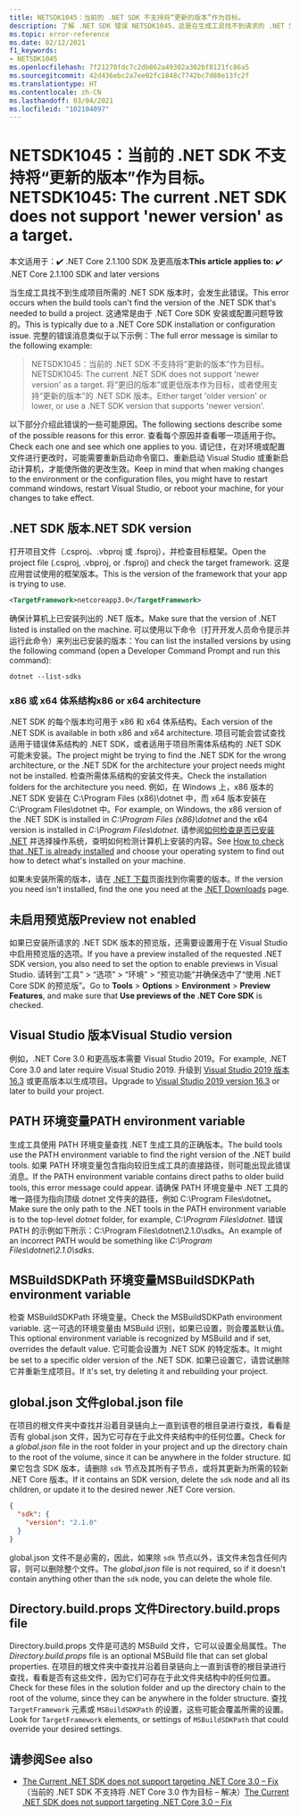 ```yaml
---
title: NETSDK1045：当前的 .NET SDK 不支持将“更新的版本”作为目标。
description: 了解 .NET SDK 错误 NETSDK1045，这是在生成工具找不到请求的 .NET SDK 版本时发生的错误。
ms.topic: error-reference
ms.date: 02/12/2021
f1_keywords:
- NETSDK1045
ms.openlocfilehash: 7f21270fdc7c2db862a49302a302bf8121fc86a5
ms.sourcegitcommit: 42d436ebc2a7ee02fc1848c7742bc7d80e13fc2f
ms.translationtype: HT
ms.contentlocale: zh-CN
ms.lasthandoff: 03/04/2021
ms.locfileid: "102104097"
---
```

# <a name="netsdk1045-the-current-net-sdk-does-not-support-newer-version-as-a-target"></a><span data-ttu-id="1aa92-103">NETSDK1045：当前的 .NET SDK 不支持将“更新的版本”作为目标。</span><span class="sxs-lookup"><span data-stu-id="1aa92-103">NETSDK1045: The current .NET SDK does not support 'newer version' as a target.</span></span>

<span data-ttu-id="1aa92-104">本文适用于：✔️ .NET Core 2.1.100 SDK 及更高版本</span><span class="sxs-lookup"><span data-stu-id="1aa92-104">**This article applies to:** ✔️ .NET Core 2.1.100 SDK and later versions</span></span>

<span data-ttu-id="1aa92-105">当生成工具找不到生成项目所需的 .NET SDK 版本时，会发生此错误。</span><span class="sxs-lookup"><span data-stu-id="1aa92-105">This error occurs when the build tools can't find the version of the .NET SDK that's needed to build a project.</span></span> <span data-ttu-id="1aa92-106">这通常是由于 .NET Core SDK 安装或配置问题导致的。</span><span class="sxs-lookup"><span data-stu-id="1aa92-106">This is typically due to a .NET Core SDK installation or configuration issue.</span></span> <span data-ttu-id="1aa92-107">完整的错误消息类似于以下示例：</span><span class="sxs-lookup"><span data-stu-id="1aa92-107">The full error message is similar to the following example:</span></span>

> <span data-ttu-id="1aa92-108">NETSDK1045：当前的 .NET SDK 不支持将“更新的版本”作为目标。</span><span class="sxs-lookup"><span data-stu-id="1aa92-108">NETSDK1045: The current .NET SDK does not support 'newer version' as a target.</span></span> <span data-ttu-id="1aa92-109">将“更旧的版本”或更低版本作为目标，或者使用支持“更新的版本”的 .NET SDK 版本。</span><span class="sxs-lookup"><span data-stu-id="1aa92-109">Either target 'older version' or lower, or use a .NET SDK version that supports 'newer version'.</span></span>

<span data-ttu-id="1aa92-110">以下部分介绍此错误的一些可能原因。</span><span class="sxs-lookup"><span data-stu-id="1aa92-110">The following sections describe some of the possible reasons for this error.</span></span> <span data-ttu-id="1aa92-111">查看每个原因并查看哪一项适用于你。</span><span class="sxs-lookup"><span data-stu-id="1aa92-111">Check each one and see which one applies to you.</span></span> <span data-ttu-id="1aa92-112">请记住，在对环境或配置文件进行更改时，可能需要重新启动命令窗口、重新启动 Visual Studio 或重新启动计算机，才能使所做的更改生效。</span><span class="sxs-lookup"><span data-stu-id="1aa92-112">Keep in mind that when making changes to the environment or the configuration files, you might have to restart command windows, restart Visual Studio, or reboot your machine, for your changes to take effect.</span></span>

## <a name="net-sdk-version"></a><span data-ttu-id="1aa92-113">.NET SDK 版本</span><span class="sxs-lookup"><span data-stu-id="1aa92-113">.NET SDK version</span></span>

<span data-ttu-id="1aa92-114">打开项目文件（.csproj、.vbproj 或 .fsproj），并检查目标框架。</span><span class="sxs-lookup"><span data-stu-id="1aa92-114">Open the project file (.csproj, .vbproj, or .fsproj) and check the target framework.</span></span> <span data-ttu-id="1aa92-115">这是应用尝试使用的框架版本。</span><span class="sxs-lookup"><span data-stu-id="1aa92-115">This is the version of the framework that your app is trying to use.</span></span>

```xml
<TargetFramework>netcoreapp3.0</TargetFramework>
```

<span data-ttu-id="1aa92-116">确保计算机上已安装列出的 .NET 版本。</span><span class="sxs-lookup"><span data-stu-id="1aa92-116">Make sure that the version of .NET listed is installed on the machine.</span></span> <span data-ttu-id="1aa92-117">可以使用以下命令（打开开发人员命令提示并运行此命令）来列出已安装的版本：</span><span class="sxs-lookup"><span data-stu-id="1aa92-117">You can list the installed versions by using the following command (open a Developer Command Prompt and run this command):</span></span>

```dotnetcli
dotnet --list-sdks
```

### <a name="x86-or-x64-architecture"></a><span data-ttu-id="1aa92-118">x86 或 x64 体系结构</span><span class="sxs-lookup"><span data-stu-id="1aa92-118">x86 or x64 architecture</span></span>

<span data-ttu-id="1aa92-119">.NET SDK 的每个版本均可用于 x86 和 x64 体系结构。</span><span class="sxs-lookup"><span data-stu-id="1aa92-119">Each version of the .NET SDK is available in both x86 and x64 architecture.</span></span> <span data-ttu-id="1aa92-120">项目可能会尝试查找适用于错误体系结构的 .NET SDK，或者适用于项目所需体系结构的 .NET SDK 可能未安装。</span><span class="sxs-lookup"><span data-stu-id="1aa92-120">The project might be trying to find the .NET SDK for the wrong architecture, or the .NET SDK for the architecture your project needs might not be installed.</span></span> <span data-ttu-id="1aa92-121">检查所需体系结构的安装文件夹。</span><span class="sxs-lookup"><span data-stu-id="1aa92-121">Check the installation folders for the architecture you need.</span></span> <span data-ttu-id="1aa92-122">例如，在 Windows 上，x86 版本的 .NET SDK 安装在 C:\Program Files (x86)\dotnet 中，而 x64 版本安装在 C:\Program Files\dotnet 中。</span><span class="sxs-lookup"><span data-stu-id="1aa92-122">For example, on Windows, the x86 version of the .NET SDK is installed in *C:\Program Files (x86)\dotnet* and the x64 version is installed in *C:\Program Files\dotnet*.</span></span> <span data-ttu-id="1aa92-123">请参阅[如何检查是否已安装 .NET](../../install/how-to-detect-installed-versions.md) 并选择操作系统，查明如何检测计算机上安装的内容。</span><span class="sxs-lookup"><span data-stu-id="1aa92-123">See [How to check that .NET is already installed](../../install/how-to-detect-installed-versions.md) and choose your operating system to find out how to detect what's installed on your machine.</span></span>

<span data-ttu-id="1aa92-124">如果未安装所需的版本，请在 [.NET 下载](https://dotnet.microsoft.com/download/dotnet)页面找到你需要的版本。</span><span class="sxs-lookup"><span data-stu-id="1aa92-124">If the version you need isn't installed, find the one you need at the [.NET Downloads](https://dotnet.microsoft.com/download/dotnet) page.</span></span>

## <a name="preview-not-enabled"></a><span data-ttu-id="1aa92-125">未启用预览版</span><span class="sxs-lookup"><span data-stu-id="1aa92-125">Preview not enabled</span></span>

<span data-ttu-id="1aa92-126">如果已安装所请求的 .NET SDK 版本的预览版，还需要设置用于在 Visual Studio 中启用预览版的选项。</span><span class="sxs-lookup"><span data-stu-id="1aa92-126">If you have a preview installed of the requested .NET SDK version, you also need to set the option to enable previews in Visual Studio.</span></span> <span data-ttu-id="1aa92-127">请转到“工具” > “选项” > “环境” > “预览功能”并确保选中了“使用 .NET Core SDK 的预览版”。</span><span class="sxs-lookup"><span data-stu-id="1aa92-127">Go to **Tools** > **Options** > **Environment** > **Preview Features**, and make sure that **Use previews of the .NET Core SDK** is checked.</span></span>

## <a name="visual-studio-version"></a><span data-ttu-id="1aa92-128">Visual Studio 版本</span><span class="sxs-lookup"><span data-stu-id="1aa92-128">Visual Studio version</span></span>

<span data-ttu-id="1aa92-129">例如，.NET Core 3.0 和更高版本需要 Visual Studio 2019。</span><span class="sxs-lookup"><span data-stu-id="1aa92-129">For example, .NET Core 3.0 and later require Visual Studio 2019.</span></span> <span data-ttu-id="1aa92-130">升级到 [Visual Studio 2019 版本 16.3](https://visualstudio.microsoft.com/downloads) 或更高版本以生成项目。</span><span class="sxs-lookup"><span data-stu-id="1aa92-130">Upgrade to [Visual Studio 2019 version 16.3](https://visualstudio.microsoft.com/downloads) or later to build your project.</span></span>

## <a name="path-environment-variable"></a><span data-ttu-id="1aa92-131">PATH 环境变量</span><span class="sxs-lookup"><span data-stu-id="1aa92-131">PATH environment variable</span></span>

<span data-ttu-id="1aa92-132">生成工具使用 PATH 环境变量查找 .NET 生成工具的正确版本。</span><span class="sxs-lookup"><span data-stu-id="1aa92-132">The build tools use the PATH environment variable to find the right version of the .NET build tools.</span></span> <span data-ttu-id="1aa92-133">如果 PATH 环境变量包含指向较旧生成工具的直接路径，则可能出现此错误消息。</span><span class="sxs-lookup"><span data-stu-id="1aa92-133">If the PATH environment variable contains direct paths to older build tools, this error message could appear.</span></span> <span data-ttu-id="1aa92-134">请确保 PATH 环境变量中 .NET 工具的唯一路径为指向顶级 dotnet 文件夹的路径，例如 C:\Program Files\dotnet。</span><span class="sxs-lookup"><span data-stu-id="1aa92-134">Make sure the only path to the .NET tools in the PATH environment variable is to the top-level *dotnet* folder, for example, *C:\Program Files\dotnet*.</span></span> <span data-ttu-id="1aa92-135">错误 PATH 的示例如下所示：C:\Program Files\dotnet\2.1.0\sdks。</span><span class="sxs-lookup"><span data-stu-id="1aa92-135">An example of an incorrect PATH would be something like *C:\Program Files\dotnet\2.1.0\sdks*.</span></span>

## <a name="msbuildsdkpath-environment-variable"></a><span data-ttu-id="1aa92-136">MSBuildSDKPath 环境变量</span><span class="sxs-lookup"><span data-stu-id="1aa92-136">MSBuildSDKPath environment variable</span></span>

<span data-ttu-id="1aa92-137">检查 MSBuildSDKPath 环境变量。</span><span class="sxs-lookup"><span data-stu-id="1aa92-137">Check the MSBuildSDKPath environment variable.</span></span> <span data-ttu-id="1aa92-138">这一可选的环境变量由 MSBuild 识别，如果已设置，则会覆盖默认值。</span><span class="sxs-lookup"><span data-stu-id="1aa92-138">This optional environment variable is recognized by MSBuild and if set, overrides the default value.</span></span> <span data-ttu-id="1aa92-139">它可能会设置为 .NET SDK 的特定版本。</span><span class="sxs-lookup"><span data-stu-id="1aa92-139">It might be set to a specific older version of the .NET SDK.</span></span> <span data-ttu-id="1aa92-140">如果已设置它，请尝试删除它并重新生成项目。</span><span class="sxs-lookup"><span data-stu-id="1aa92-140">If it's set, try deleting it and rebuilding your project.</span></span>

## <a name="globaljson-file"></a><span data-ttu-id="1aa92-141">global.json 文件</span><span class="sxs-lookup"><span data-stu-id="1aa92-141">global.json file</span></span>

<span data-ttu-id="1aa92-142">在项目的根文件夹中查找并沿着目录链向上一直到该卷的根目录进行查找，看看是否有 global.json 文件，因为它可存在于此文件夹结构中的任何位置。</span><span class="sxs-lookup"><span data-stu-id="1aa92-142">Check for a *global.json* file in the root folder in your project and up the directory chain to the root of the volume, since it can be anywhere in the folder structure.</span></span> <span data-ttu-id="1aa92-143">如果它包含 SDK 版本，请删除 `sdk` 节点及其所有子节点，或将其更新为所需的较新 .NET Core 版本。</span><span class="sxs-lookup"><span data-stu-id="1aa92-143">If it contains an SDK version, delete the `sdk` node and all its children, or update it to the desired newer .NET Core version.</span></span>

```json
{
  "sdk": {
    "version": "2.1.0"
  }
}
```

<span data-ttu-id="1aa92-144">global.json 文件不是必需的，因此，如果除 `sdk` 节点以外，该文件未包含任何内容，则可以删除整个文件。</span><span class="sxs-lookup"><span data-stu-id="1aa92-144">The *global.json* file is not required, so if it doesn't contain anything other than the `sdk` node, you can delete the whole file.</span></span>

## <a name="directorybuildprops-file"></a><span data-ttu-id="1aa92-145">Directory.build.props 文件</span><span class="sxs-lookup"><span data-stu-id="1aa92-145">Directory.build.props file</span></span>

<span data-ttu-id="1aa92-146">Directory.build.props 文件是可选的 MSBuild 文件，它可以设置全局属性。</span><span class="sxs-lookup"><span data-stu-id="1aa92-146">The *Directory.build.props* file is an optional MSBuild file that can set global properties.</span></span> <span data-ttu-id="1aa92-147">在项目的根文件夹中查找并沿着目录链向上一直到该卷的根目录进行查找，看看是否有这些文件，因为它们可存在于此文件夹结构中的任何位置。</span><span class="sxs-lookup"><span data-stu-id="1aa92-147">Check for these files in the solution folder and up the directory chain to the root of the volume, since they can be anywhere in the folder structure.</span></span> <span data-ttu-id="1aa92-148">查找 `TargetFramework` 元素或 `MSBuildSDKPath` 的设置，这些可能会覆盖所需的设置。</span><span class="sxs-lookup"><span data-stu-id="1aa92-148">Look for `TargetFramework` elements, or settings of `MSBuildSDKPath` that could override your desired settings.</span></span>

## <a name="see-also"></a><span data-ttu-id="1aa92-149">请参阅</span><span class="sxs-lookup"><span data-stu-id="1aa92-149">See also</span></span>

- <span data-ttu-id="1aa92-150">[The Current .NET SDK does not support targeting .NET Core 3.0 – Fix](https://www.ryadel.com/current-net-sdk-not-support-net-core-3-0-fix/)（当前的 .NET SDK 不支持将 .NET Core 3.0 作为目标 – 解决）</span><span class="sxs-lookup"><span data-stu-id="1aa92-150">[The Current .NET SDK does not support targeting .NET Core 3.0 – Fix](https://www.ryadel.com/current-net-sdk-not-support-net-core-3-0-fix/)</span></span>
